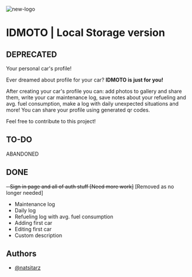 ![new-logo](https://github.com/natsitarz/car.io/assets/78207063/1982469e-0111-4b1d-9ae4-6a76b7edc34b)

# IDMOTO | Local Storage version
## DEPRECATED

Your personal car's profile!

Ever dreamed about profile for your car? __IDMOTO is just for you!__ 

After creating your car's profile you can: add photos to gallery and share them, write your car maintenance log, save notes about your refueling and avg. fuel consumption, make a log with daily unexpected situations and more!
You can share your profile using generated qr codes.  

Feel free to contribute to this project!

## TO-DO
ABANDONED

## DONE
~~- Sign in page and all of auth stuff [Need more work]~~ [Removed as no longer needed]
- Maintenance log
- Daily log
- Refueling log with avg. fuel consumption
- Adding first car
- Editing first car
- Custom description

## Authors

- [@natsitarz](https://github.com/natsitarz/)

